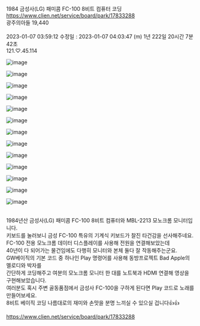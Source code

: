 1984 금성사(LG) 패미콤 FC-100 8비트 컴퓨터 코딩 
<br/>https://www.clien.net/service/board/park/17833288
<br/>광주의아들 19,440  
<br/> 2023-01-07 03:59:12 수정일 : 2023-01-07 04:03:47 (m) 1년 222일 20시간 7분 42초
<br/> 121.♡.45.114

![image](https://github.com/user-attachments/assets/104d7a77-1664-495f-87b8-4f01f5aed3e7)

![image](https://github.com/user-attachments/assets/e6ceb8e4-1df8-4f78-afdc-16b2ab7df2b3)

![image](https://github.com/user-attachments/assets/6fa023de-e82c-4954-9bc5-c5faff1725fc)

![image](https://github.com/user-attachments/assets/b02bae6a-b020-4278-882a-3b467a64be70)

![image](https://github.com/user-attachments/assets/a88a3e93-17d0-438b-a07f-0fabee311cb7)

![image](https://github.com/user-attachments/assets/1061eea3-0ff2-43a6-bb29-495066232e1f)

![image](https://github.com/user-attachments/assets/0df2e912-9948-4780-8c54-19e8c79e00a3)

![image](https://github.com/user-attachments/assets/997315f2-7ddd-46dd-a795-fb514d341ae8)

![image](https://github.com/user-attachments/assets/796abe13-c027-4c88-a21e-b8a544f4c242)

![image](https://github.com/user-attachments/assets/c507ceba-295d-44c7-80af-f34f53276e82)

![image](https://github.com/user-attachments/assets/293c2559-2765-4f2d-9427-1733a32f2ea5)

![image](https://github.com/user-attachments/assets/6ee29e14-32d6-42b1-8d09-c973c8284921)

![image](https://github.com/user-attachments/assets/0ef0db48-f95f-4bb9-aad3-00598df54d5a)

<br/>1984년산 금성사(LG) 패미콤 FC-100 8비트 컴퓨터와 MBL-2213 모노크롬 모니터입니다. 
<br/>키보드를 눌러보니 금성 FC-100 특유의 기계식 키보드가 찰진 타건감을 선사해주네요. 
<br/>FC-100 전용 모노크롬 데이터 디스플레이를 사용해 전원을 연결해보았는데 
<br/>40년이 다 되어가는 물건임에도 다행히 모니터와 본체 둘다 잘 작동해주는군요.
<br/>GW베이직의 기본 코드 중 하나인 Play 명령어를 사용해 동방프로젝트 Bad Apple의 멜로디와 박자를 
<br/>간단하게 코딩해주고 여분의 모노크롬 모니터 한 대를 노트북과 HDMI 연결해 영상을 구현해보았습니다. 
<br/>여러분도 혹시 주변 골동품점에서 금성사 FC-100을 구하게 된다면 Play 코드로 노래를 만들어보세요.
<br/>8비트 베이직 코딩 나름대로의 재미와 손맛을 분명 느끼실 수 있으실 겁니다👍👍 

https://www.clien.net/service/board/park/17833288















